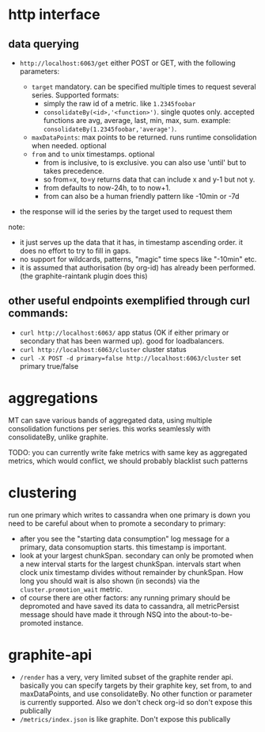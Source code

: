 
# http interface

## data querying
* `http://localhost:6063/get` either POST or GET, with the following parameters:
  * `target` mandatory. can be specified multiple times to request several series. Supported formats:
    * simply the raw id of a metric. like `1.2345foobar`
    * `consolidateBy(<id>,'<function>')`. single quotes only. accepted functions are avg, average, last, min, max, sum.
       example: `consolidateBy(1.2345foobar,'average')`.
  * `maxDataPoints`: max points to be returned. runs runtime consolidation when needed. optional
  * `from` and `to` unix timestamps. optional
    * from is inclusive, to is exclusive. you can also use 'until' but to takes precedence.
    * so from=x, to=y returns data that can include x and y-1 but not y.
    * from defaults to now-24h, to to now+1.
    * from can also be a human friendly pattern like -10min or -7d

* the response will id the series by the target used to request them

note:
* it just serves up the data that it has, in timestamp ascending order. it does no effort to try to fill in gaps.
* no support for wildcards, patterns, "magic" time specs like "-10min" etc.
* it is assumed that authorisation (by org-id) has already been performed.  (the graphite-raintank plugin does this)

## other useful endpoints exemplified through curl commands:

* `curl http://localhost:6063/` app status (OK if either primary or secondary that has been warmed up). good for loadbalancers.
* `curl http://localhost:6063/cluster` cluster status
* `curl -X POST -d primary=false http://localhost:6063/cluster` set primary true/false


# aggregations

MT can save various bands of aggregated data, using multiple consolidation functions per series. this works seamlessly with consolidateBy, unlike graphite.

TODO: you can currently write fake metrics with same key as aggregated metrics, which would conflict, we should probably blacklist such patterns

# clustering

run one primary which writes to cassandra
when one primary is down you need to be careful about when to promote a secondary to primary:

* after you see the "starting data consumption" log message for a primary, data consomuption starts. this timestamp is important.
* look at your largest chunkSpan. secondary can only be promoted when a new interval starts for the largest chunkSpan. intervals start when clock unix timestamp divides without remainder by chunkSpan. How long you should wait is also shown (in seconds) via the `cluster.promotion_wait` metric.
* of course there are other factors: any running primary should be depromoted and have saved its data to cassandra, all metricPersist message should have made it through NSQ into the about-to-be-promoted instance.


# graphite-api

* `/render` has a very, very limited subset of the graphite render api. basically you can specify targets by their graphite key, set from, to and maxDataPoints, and use consolidateBy.
No other function or parameter is currently supported.  Also we don't check org-id so don't expose this publically
* `/metrics/index.json` is like graphite.  Don't expose this publically
